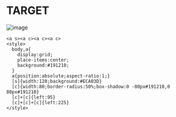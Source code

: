 # TARGET

![image](https://github.com/user-attachments/assets/95ec0c8b-8ce6-4754-b026-f7115265a6a6)

```
<a s><a c><a c><a c>
<style>
  body,a{
    display:grid;
    place-items:center;
    background:#191210;
  }
  a{position:absolute;aspect-ratio:1;}
  [s]{width:120;background:#ECA03D}
  [c]{width:80;border-radius:50%;box-shadow:0 -80px#191210,0 80px#191210}
  [c]+[c]{left:95}
  [c]+[c]+[c]{left:225}
</style>
```
